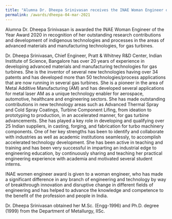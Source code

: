 ```yaml
---
title: "Alumna Dr. Dheepa Srinivasan receives the INAE Woman Engineer of the Year Award 2020 – Industry Category (04/03/21)"
permalink: /awards/dheepa-04-mar-2021
---
```


Alumna Dr. Dheepa Srinivasan is awarded the INAE Woman Engineer of the Year Award 2020 in recognition of her outstanding research contributions and development of indigenous technologies and processes in the areas of advanced materials and manufacturing technologies, for gas turbines. 

Dr. Dheepa Srinivasan, Chief Engineer, Pratt & Whitney R&D Center, Indian Institute of Science, Bangalore has over 20 years of experience in developing advanced materials and manufacturing technologies for gas turbines. She is the inventor of several new technologies having over 34 patents and has developed more than 50 technologies/process applications that are now running in several gas turbines. She is a pioneer in the area of Metal Additive Manufacturing (AM) and has developed several applications for metal laser AM as a unique technology enabler for aerospace, automotive, healthcare and engineering sectors. She has made outstanding contributions in new technology areas such as Advanced Thermal Spray and Cold Spray Coatings, Turbine Component Lifing, from ideation to prototyping to production, in an accelerated manner, for gas turbine advancements. She has played a key role in developing and qualifying over 25 Indian suppliers, in casting, forging, and fabrication for turbo machinery components. One of her key strengths has been to identify and collaborate with industries as well as academic institutions seamlessly, to accomplish accelerated technology development. She has been active in teaching and training and has been very successful in imparting an industrial edge to engineering education, by continuously sharing and teaching her practical engineering experience with academia and motivated several student interns. 

INAE women engineer award is given to a woman engineer, who has made a significant difference in any branch of engineering and technology by way of breakthrough innovation and disruptive change in different fields of engineering and has helped to advance the knowledge and competence to the benefit of the profession and people in India.  

Dr. Dheepa Srinivasan obtained her M.Sc. (Engg-1996) and Ph.D. degree (1999) from the Department of Metallurgy, IISc. 
